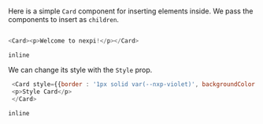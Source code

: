 # <Card>
Here is a simple `Card` component for inserting elements inside.
We pass the components to insert as `children`.

```javascript

<Card><p>Welcome to nexpi!</p></Card>
``` 

```inline```

We can change its style with the `Style` prop.

```javascript
 <Card style={{border : '1px solid var(--nxp-violet)', backgroundColor:'var(--nxp-light-violet)', color : 'var(--nxp-violet)' }}>
 <p>Style Card</p>
 </Card>
```

```inline```



